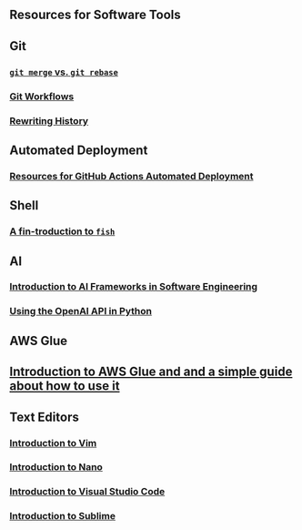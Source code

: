 ## Resources for Software Tools

## Git
### [`git merge` vs. `git rebase`](./Software_Tools/Git/Git_Merging_and_Rebasing.md)
### [Git Workflows](./Software_Tools/Git/Git_Workflows.md)
### [Rewriting History](./Software_Tools/Git/Git_Rewriting_History.md)

## Automated Deployment
### [Resources for GitHub Actions Automated Deployment](./Software_Tools/Automated_Deployment.md)

## Shell
### [A fin-troduction to `fish`](./Software_Tools/fish.md)

## AI
### [Introduction to AI Frameworks in Software Engineering](./Software_Tools/TensorFlow-Keras.md)
### [Using the OpenAI API in Python](./Software_Tools/OpenAI-API.md)

## AWS Glue
## [Introduction to AWS Glue and and a simple guide about how to use it](./Software_Tools/AWS_Glue.md)

## Text Editors
### [Introduction to Vim](./Software_Tools/vim.md)
### [Introduction to Nano](./Software_Tools/nano/nano.md)
### [Introduction to Visual Studio Code](./Software_Tools/VSCode.md)
### [Introduction to Sublime](./Software_Tools/Sublime.md)
